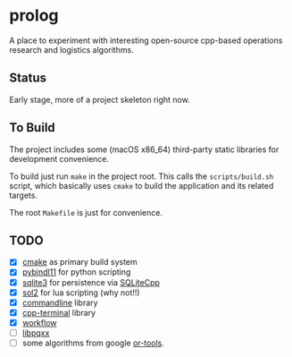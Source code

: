# prolog

A place to experiment with interesting open-source cpp-based operations research and logistics algorithms.


## Status

Early stage, more of a project skeleton right now.


## To Build

The project includes some (macOS x86_64) third-party static libraries for development convenience.

To build just run `make` in the project root. This calls the `scripts/build.sh` script, which basically uses `cmake` to build the application and its related targets. 

The root `Makefile` is just for convenience.


## TODO

- [x] [cmake](https://cmake.org) as primary build system
- [x] [pybindl11](https://github.com/pybind/pybind11) for python scripting
- [x] [sqlite3](https://github.com/sqlite/sqlite) for persistence via [SQLiteCpp](https://github.com/SRombauts/SQLiteCpp)
- [x] [sol2](https://github.com/ThePhD/sol2) for lua scripting (why not!!)
- [x] [commandline](https://github.com/adishavit/argh) library
- [x] [cpp-terminal](https://github.com/jupyter-xeus/cpp-terminal) library
- [x] [workflow](https://github.com/sogou/workflow)
- [ ] [libpqxx](https://github.com/jtv/libpqxx)
- [ ] some algorithms from google [or-tools](https://developers.google.com/optimization).